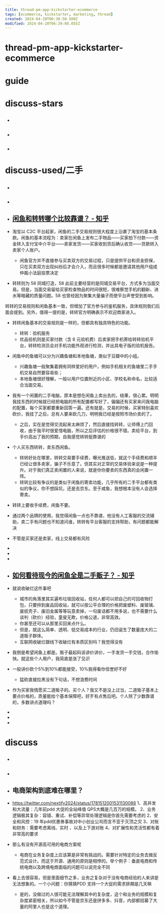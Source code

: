 ```yaml
---
title: thread-pm-app-kickstarter-ecommerce
tags: [ecommerce, kickstarter, marketing, thread]
created: 2024-04-20T06:38:50.500Z
modified: 2024-04-20T06:39:08.855Z
---
```


# thread-pm-app-kickstarter-ecommerce

# guide

# discuss-stars
- ## 

- ## 

- ## 
# discuss-used/二手
- ## 

- ## 

- ## [闲鱼和转转哪个比较靠谱？ - 知乎](https://www.zhihu.com/question/65313130)
- 淘宝以 C2C 平台起家，闲鱼的二手交易规则很大程度上沿袭了淘宝的基本条款。闲鱼的基本流程为：卖家在闲鱼上发布二手物品——买家拍下付款——资金转入支付宝中介平台——卖家发货——买家收到货后确认收货——货款转入卖家个人账户。
  - 闲鱼官方并不直接参与买卖双方的交易过程，只是提供平台和资金担保，只在买卖双方出现纠纷后才会介入，而且很多时候都是邀请其他用户组成仲裁小法庭投票决定

- 转转则为 58 同城打造，58 此前主要经营的是同城交易平台，方式多为当面交易。但是，当面交易留给买家检查物品的时间很短，很难察觉手机的翻新、进水等暗藏的质量问题。58 也曾经因为聚集大量骗子而使平台声誉受到影响。

转转的交易规则和闲鱼基本一致，但增加了官方参与的鉴机服务，具体规则我们后面会提到。另外，值得一提的是，转转官方明确表示不欢迎商家进入。
- 转转闲鱼基本的交易规则是一样的，但都具有独具特色的功能。
  - 转转：验机服务
  - 优品验机则是买家付款（含 6 元验机费）后卖家把手机寄给转转验机平台，转转检测员会对手机功能外观进行检测，并出具电子版的验机报告。
- 闲鱼中的鱼塘可以分为兴趣鱼塘和本地鱼塘，类似于豆瓣中的小组。
  - 兴趣鱼塘一般聚集着拥有同样爱好的用户，例如手机相关的鱼塘里二手手机交易自然要容易些；
  - 本地鱼塘很好理解，一般以用户位置附近的小区、学校名称命名，比较适合当面交易。

- 我有一个闲置的二手电脑，原本是想在闲鱼上卖出去的，结果，很心累。明明我挂东西的时候就已经把电脑的所有配置都写好了，偏偏还有买家来问我电脑的配置，每个买家都要重新回答一遍。还有就是，交易的时候，买家特别喜欢砍价，我挂了之后，总有人要来砍几刀，明明我已经是按照市场价卖的了。
  - 之后，实在是觉得交流起来太麻烦了，然后直接找转转，让师傅上门回收，由于我平时很爱惜电脑，所以之后评估的价格很不错。卖给平台，到手价高出了我的预期，自我感觉转转挺靠谱的

- 个人买东西转转，卖东西闲鱼。
  - 转转好处在哪里，转转交易要手续费，曝光推送低，就这个手续费和顺丰已经让很多卖家，骗子不乐意了。但其实对正常的交易体验来说是一种提升。对于我们真正卖闲置的人来说，就是你你要卖的东西真的会闲置一阵。
  - 转转比较有争议的是类似于闲鱼的寄卖功能，几乎所有的二手平台都有类似的争议，你不想踩坑，还是去京东。至于咸鱼，我想根本没有人会选择寄卖。

- 转转上要收手续费，闲鱼不要。

- 通过两个品牌的使用，我觉得闲鱼一点也不靠谱，他没有人工客服的交流辅助，卖二手有问题也不知道问谁，转转有平台客服的支持帮助，有问题都能解决

- 不管是买家还是卖家，线上交易都有风险

- 
- 
- 

- ## [如何看待现今的闲鱼全是二手贩子？ - 知乎](https://www.zhihu.com/question/277118976)
- 就说收破烂这件事吧
  - 城市的角落里其实遍布垃圾回收站，任何人都可以把自己的可回收物打包，只要拎到废品回收站，就可以按公平合理的价格把废塑料、废玻璃、废纸壳子、废旧金属等等玩意卖掉，一句废话都不用多说，也不需要什么谈判（砍价）经验，童叟无欺，价格公道，非常高效。
  - 你甚至还可以从那里买回来点什么。
  - 但是，就这么简单、透明、低交易成本的行业，仍旧诞生了数量庞大的二道贩子群体。
  - 互联网收破烂跟线下收破烂有本质区别吗？我觉得没有

- 我倒是希望闲鱼上都是。贩子最起码该讲价讲价，一手发货一手交钱，合作愉快。就这些个人用户，我简直是涨了见识

- 一般讲价砍个5%到10%都能接受，10%我得看你信誉好不好
  - 猛砍直接拉黑没有下句话，不想浪费时间

- 作为买家我情愿买二道贩子的。买个人？我又不是没上过当，二道贩子基本上要点价格的，质量能给个基本保障吧，好歹有点售后吧。个人除了少数靠谱的，多数讲点道理吗？

- 
- 
- 

# discuss
- ## 

- ## 

- ## 电商架构到底难在哪里？
- https://twitter.com/nextify2024/status/1781512001531130088
  1、高并发和大流量：几年前pdd 大促的全站峰值 QPS大概是几百万的规模。
  2、业务逻辑极其复杂：容错、重试、补偿等异常处理逻辑是你首先需要考虑的
  2、安全和风控：19 年pdd优惠券事故对中小创业公司而言不亚于灭顶之灾
  3、对账和财务：需要考虑离线、实时 、以及上下游对账
  4、对扩展性和灵活性都有着非常高的要求

- 那么有没有开源高可用的电商方案呢
  - 电商在业务复杂度上应该算是非常有挑战的。需要针对特定的业务去做反范式设计。而这于开源、通用的原则是相悖的。举个例子：垂直电商和传统电商以及跨境电商面临的问题可以说完全不同

- 看上去很容易，但是里面细节之多，业务之复杂对于没有电商经验的人来讲是无法想象的。一个小问题：你猜猜PDD 支持一个大促的需求排期是几天嘛
  - 是的，没做过的人很可能无法理解其中的复杂度，这个和业务的规模和复杂度紧密相关，所以如今不管是京东还是拼多多、抖音，内部都招募了大量的阿里人也是这个道理。
